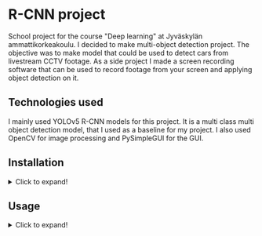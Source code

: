 # R-CNN project

School project for the course "Deep learning" at Jyväskylän ammattikorkeakoulu.
I decided to make multi-object detection project. The objective was to make model that could be used
to detect cars from livestream CCTV footage. As a side project I made a screen recording software that
can be used to record footage from your screen and applying object detection on it.

## Technologies used

I mainly used YOLOv5 R-CNN models for this project. It is a multi class multi object detection model, that I used as a
baseline
for my project. I also used OpenCV for image processing and PySimpleGUI for the GUI.

## Installation

<details>
<summary>Click to expand!</summary>

### Requirements

- Python 3.9 (Newer versions might work, but I haven't tested them)

**Important**
You have to install CUDA and cuDNN to your computer. I used CUDA 11.8.0 and cuDNN. I cannot guarantee
software working without these. Also, it makes software much faster.

### Installation

1. Clone the repository
2. Optional: Create a virtual environment
3. Install torch separately first. This might not work if CUDA is not installed, also need modern GPU from nvidia.

```bash
pip3 install torch torchvision torchaudio --extra-index-url https://download.pytorch.org/whl/cu117
```

4. Install requirements

```bash
pip install -r requirements.txt
```

</details>

## Usage

<details>
<summary>Click to expand!</summary>

### Screen recording software

Screen recording software is located in `screen_recorder` folder. You can run it with `python screen_recorder.py`.

Controls:

- You can choose where to save the video. Need to enable "Save video" checkbox to save video.
- Object detection checkbox means, it will run image through a model and show on the screen with bounding boxes all the
  objects it detects.
- You can choose which model to use. You can choose from small, medium, large or extra-large model.
- Start recording button starts recording.
- Stop recording button stops recording.
- Choose region button lets you choose region you want to record. (Only works for main monitor)
- The slider on bottom left is confidence threshold. You can change it before and while object detection is happening on
  the recording to change what is the threshold of certainty the model needs to have to show an object.

### Object detection

Instructions coming soon.
</details>

